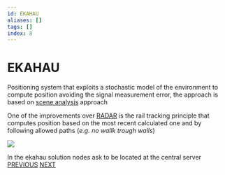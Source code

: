 ```yaml
---
id: EKAHAU
aliases: []
tags: []
index: 8
---
```


# EKAHAU

Positioning system that exploits a stochastic model of the environment to compute position avoiding the signal measurement error, the approach is based on [scene analysis](BASE_TECHNIQUES.md#SCENE%20ANALYSIS) approach

One of the improvements over [RADAR](RADAR.md) is the rail tracking principle that computes position based on the most recent calculated one and by following allowed paths (*e.g. no wallk trough walls*)

![](Pasted%20image%2020240609160620.png)

In the ekahau solution nodes ask to be located at the central server
[PREVIOUS](RADAR.md) [NEXT](MULTIPLE_POSITIONING_SYSTEMS_SOLUTIONS.md)
